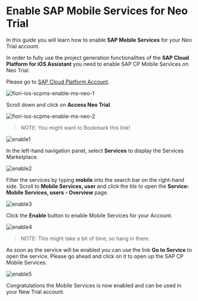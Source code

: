 # Enable SAP Mobile Services for Neo Trial

In this guide you will learn how to enable **SAP Mobile Services** for your Neo Trial account. 

In order to fully use the project generation functionalities of the **SAP Cloud Platform for iOS Assistant** you need to enable SAP CP Mobile Services on Neo Trial.

Please go to [SAP Cloud Platform Account](hanatrial.ondemand.com).

![fiori-ios-scpms-enable-ms-neo-1](https://user-images.githubusercontent.com/9074514/66821949-9bf6c980-ef43-11e9-99a8-d3d9fa6d8dd3.png)

Scroll down and click on **Access Neo Trial**.

![fiori-ios-scpms-enable-ms-neo-2](https://user-images.githubusercontent.com/9074514/66821950-9bf6c980-ef43-11e9-96c0-399f0e30ecb5.png)

> NOTE: You might want to Bookmark this link!

![enable1](https://user-images.githubusercontent.com/9074514/60281889-156f9b00-9906-11e9-885d-a21d0221489d.png)

In the left-hand navigation panel, select **Services** to display the Services Marketplace.

![enable2](https://user-images.githubusercontent.com/9074514/60555019-55ac9000-9cef-11e9-903a-7a78e8fa4252.png)

Filter the services by typing **mobile** into the search bar on the right-hand side.
Scroll to **Mobile Services, user** and click the tile to open the **Service: Mobile Services, users - Overview** page.

![enable3](https://user-images.githubusercontent.com/9074514/60555020-56452680-9cef-11e9-86c4-9c18e1a22802.png)

Click the **Enable** button to enable Mobile Services for your Account. 

![enable4](https://user-images.githubusercontent.com/9074514/60555021-56ddbd00-9cef-11e9-81c1-1d0222c2e271.png)

> NOTE: This might take a bit of time, so hang in there.

As soon as the service will be enabled you can use the link **Go to Service** to open the service. Please go ahead and click on it to open up the SAP CP Mobile Services.

![enable5](https://user-images.githubusercontent.com/9074514/60555022-56ddbd00-9cef-11e9-9afd-6b89fd6564d5.png)

Congratulations the Mobile Services is now enabled and can be used in your New Trial account.
